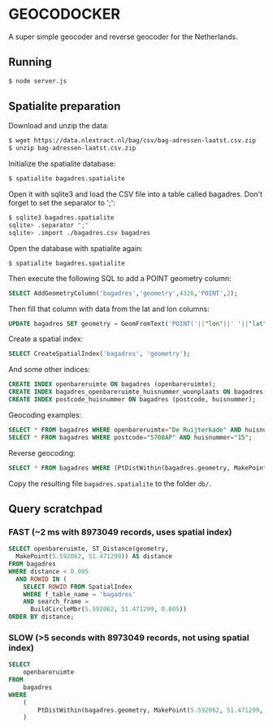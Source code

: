 GEOCODOCKER
===========

A super simple geocoder and reverse geocoder for the Netherlands.


Running
-------

```bash
$ node server.js
```





Spatialite preparation
----------------------

Download and unzip the data:

```bash
$ wget https://data.nlextract.nl/bag/csv/bag-adressen-laatst.csv.zip
$ unzip bag-adressen-laatst.csv.zip
```


Initialize the spatialite database:

```bash
$ spatialite bagadres.spatialite
```


Open it with sqlite3 and load the CSV file into a table called bagadres.
Don't forget to set the separator to ';':

```bash
$ sqlite3 bagadres.spatialite
sqlite> .separator ";"
sqlite> .import ./bagadres.csv bagadres
```


Open the database with spatialite again:

```
$ spatialite bagadres.spatialite
```


Then execute the following SQL to add a POINT geometry column:

```sql
SELECT AddGeometryColumn('bagadres','geometry',4326,'POINT',2);
```


Then fill that column with data from the lat and lon columns:

```sql
UPDATE bagadres SET geometry = GeomFromText('POINT('||"lon"||' '||"lat"||')',4326);
```


Create a spatial index:

```sql
SELECT CreateSpatialIndex('bagadres', 'geometry');
```


And some other indices:

```sql
CREATE INDEX openbareruimte ON bagadres (openbareruimte);
CREATE INDEX bagadres_openbareruimte_huisnummer_woonplaats ON bagadres (openbareruimte, huisnummer, woonplaats);
CREATE INDEX postcode_huisnummer ON bagadres (postcode, huisnummer);
```

Geocoding examples:

```sql
SELECT * FROM bagadres WHERE openbareruimte="De Ruijterkade" AND huisnummer="10";
SELECT * FROM bagadres WHERE postcode="5708AP" AND huisnummer="15";
```


Reverse geocoding:

```sql
SELECT * FROM bagadres WHERE (PtDistWithin(bagadres.geometry, MakePoint(5.592062, 51.471299, 4326), 300));
```


Copy the resulting file `bagadres.spatialite` to the folder `db/`.





Query scratchpad
----------------


### FAST (~2 ms with 8973049 records, uses spatial index)

```sql
SELECT openbareruimte, ST_Distance(geometry,
  MakePoint(5.592062, 51.471299)) AS distance
FROM bagadres
WHERE distance < 0.005
  AND ROWID IN (
    SELECT ROWID FROM SpatialIndex
    WHERE f_table_name = 'bagadres' 
    AND search_frame = 
      BuildCircleMbr(5.592062, 51.471299, 0.005))
ORDER BY distance;
```



### SLOW (>5 seconds with 8973049 records, not using spatial index)

```sql
SELECT 
    openbareruimte
FROM 
    bagadres 
WHERE 
    (
        PtDistWithin(bagadres.geometry, MakePoint(5.592062, 51.471299, 4326), 0.05)
    )
```
